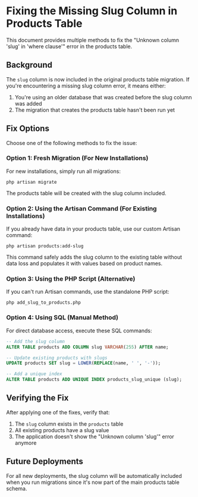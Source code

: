 # Fixing the Missing Slug Column in Products Table

This document provides multiple methods to fix the "Unknown column 'slug' in 'where clause'" error in the products table.

## Background

The `slug` column is now included in the original products table migration. If you're encountering a missing slug column error, it means either:

1. You're using an older database that was created before the slug column was added
2. The migration that creates the products table hasn't been run yet

## Fix Options

Choose one of the following methods to fix the issue:

### Option 1: Fresh Migration (For New Installations)

For new installations, simply run all migrations:
```
php artisan migrate
```

The products table will be created with the slug column included.

### Option 2: Using the Artisan Command (For Existing Installations)

If you already have data in your products table, use our custom Artisan command:
```
php artisan products:add-slug
```

This command safely adds the slug column to the existing table without data loss and populates it with values based on product names.

### Option 3: Using the PHP Script (Alternative)

If you can't run Artisan commands, use the standalone PHP script:
```
php add_slug_to_products.php
```

### Option 4: Using SQL (Manual Method)

For direct database access, execute these SQL commands:

```sql
-- Add the slug column
ALTER TABLE products ADD COLUMN slug VARCHAR(255) AFTER name;

-- Update existing products with slugs
UPDATE products SET slug = LOWER(REPLACE(name, ' ', '-'));

-- Add a unique index
ALTER TABLE products ADD UNIQUE INDEX products_slug_unique (slug);
```

## Verifying the Fix

After applying one of the fixes, verify that:

1. The `slug` column exists in the `products` table
2. All existing products have a slug value
3. The application doesn't show the "Unknown column 'slug'" error anymore

## Future Deployments

For all new deployments, the slug column will be automatically included when you run migrations since it's now part of the main products table schema. 